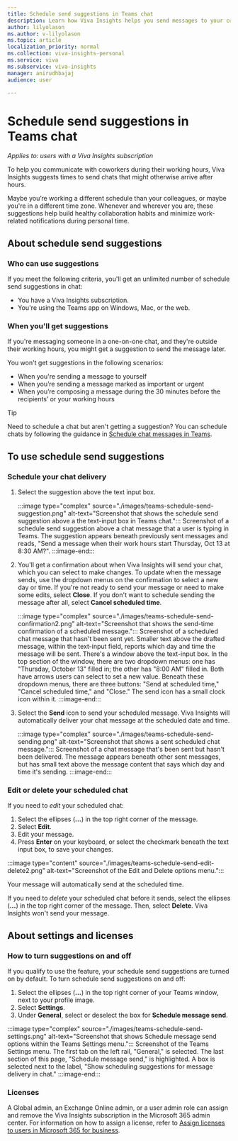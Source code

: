 ```yaml
---
title: Schedule send suggestions in Teams chat 
description: Learn how Viva Insights helps you send messages to your coworkers during their working hours
author: lilyolason
ms.author: v-lilyolason
ms.topic: article
localization_priority: normal 
ms.collection: viva-insights-personal
ms.service: viva
ms.subservice: viva-insights
manager: anirudhbajaj
audience: user

---
```


# Schedule send suggestions in Teams chat

*Applies to: users with a Viva Insights subscription*

To help you communicate with coworkers during their working hours, Viva Insights suggests times to send chats that might otherwise arrive after hours.

Maybe you’re working a different schedule than your colleagues, or maybe you're in a different time zone. Whenever and wherever you are, these suggestions help build healthy collaboration habits and minimize work-related notifications during personal time.

## About schedule send suggestions

### Who can use suggestions

If you meet the following criteria, you'll get an unlimited number of schedule send suggestions in chat: 

* You have a Viva Insights subscription.
* You're using the Teams app on Windows, Mac, or the web.

### When you'll get suggestions

If you're messaging someone in a one-on-one chat, and they're outside their working hours, you might get a suggestion to send the message later.

You won't get suggestions in the following scenarios:

* When you're sending a message to yourself
* When you’re sending a message marked as important or urgent
* When you’re composing a message during the 30 minutes before the recipients’ or your working hours

>[!Tip]
>Need to schedule a chat but aren't getting a suggestion? You can schedule chats by following the guidance in [Schedule chat messages in Teams](https://support.microsoft.com/en-us/office/schedule-chat-messages-in-teams-2fc5ea77-7bb4-4511-8f59-e62bac1c0f6a#:~:text=Schedule%20chat%20messages%20in%20Teams%201%20Schedule%20your,message%20and%20select%20More%20Options%20%3E%20Edit.%20).

## To use schedule send suggestions

### Schedule your chat delivery

1. Select the suggestion above the text input box.

    :::image type="complex" source="./images/teams-schedule-send-suggestion.png" alt-text="Screenshot that shows the schedule send suggestion above a the text-input box in Teams chat.":::
       Screenshot of a schedule send suggestion above a chat message that a user is typing in Teams. The suggestion appears beneath previously sent messages and reads, "Send a message when their work hours start Thursday, Oct 13 at 8:30 AM?".
    :::image-end:::

1. You'll get a confirmation about when Viva Insights will send your chat, which you can select to make changes. To update when the message sends, use the dropdown menus on the confirmation to select a new day or time. If you're not ready to send your message or need to make some edits, select **Close**. If you don't want to schedule sending the message after all, select **Cancel scheduled time**. 

    :::image type="complex" source="./images/teams-schedule-send-confirmation2.png" alt-text="Screenshot that shows the send-time confirmation of a scheduled message.":::
       Screenshot of a scheduled chat message that hasn't been sent yet. Smaller text above the drafted message, within the text-input field, reports which day and time the message will be sent. There's a window above the text-input box. In the top section of the window, there are two dropdown menus: one has "Thursday, October 13" filled in; the other has "8:00 AM" filled in. Both have arrows users can select to set a new value. Beneath these dropdown menus, there are three buttons: "Send at scheduled time," "Cancel scheduled time," and "Close." The send icon has a small clock icon within it.
    :::image-end:::

1. Select the **Send** icon to send your scheduled message. Viva Insights will automatically deliver your chat message at the scheduled date and time. 

    :::image type="complex" source="./images/teams-schedule-send-sending.png" alt-text="Screenshot that shows a sent scheduled chat message.":::
       Screenshot of a chat message that's been sent but hasn't been delivered. The message appears beneath other sent messages, but has small text above the message content that says which day and time it's sending.
    :::image-end:::

### Edit or delete your scheduled chat

If you need to *edit* your scheduled chat:

1. Select the ellipses (**...**) in the top right corner of the message.
1. Select **Edit**. 
1. Edit your message.
1. Press **Enter** on your keyboard, or select the checkmark beneath the text input box, to save your changes.

:::image type="content" source="./images/teams-schedule-send-edit-delete2.png" alt-text="Screenshot of the Edit and Delete options menu.":::

Your message will automatically send at the scheduled time.

If you need to *delete* your scheduled chat before it sends, select the ellipses (**...**) in the top right corner of the message. Then, select **Delete**. Viva Insights won't send your message.

## About settings and licenses

### How to turn suggestions on and off

If you qualify to use the feature, your schedule send suggestions are turned on by default. To turn schedule send suggestions on and off:

1. Select the ellipses (**...**) in the top right corner of your Teams window, next to your profile image.
1. Select **Settings**.
1. Under **General**, select or deselect the box for **Schedule message send**.

:::image type="complex" source="./images/teams-schedule-send-settings.png" alt-text="Screenshot that shows Schedule message send options within the Teams Settings menu.":::
   Screenshot of the Teams Settings menu. The first tab on the left rail, "General," is selected. The last section of this page, "Schedule message send," is highlighted. A box is selected next to the label, "Show scheduling suggestions for message delivery in chat."
:::image-end:::

### Licenses

A Global admin, an Exchange Online admin, or a user admin role can assign and remove the Viva Insights subscription in the Microsoft 365 admin center. For information on how to assign a license, refer to [Assign licenses to users in Microsoft 365 for business](https://support.office.com/article/assign-licenses-to-users-in-office-365-for-business-997596b5-4173-4627-b915-36abac6786dc).


